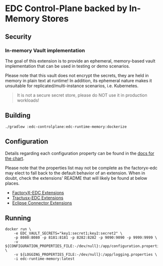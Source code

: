 # EDC Control-Plane backed by In-Memory Stores

## Security

### In-memory Vault implementation
The goal of this extension is to provide an ephemeral, memory-based vault implementation that can be used in testing or
demo scenarios.

Please note that this vault does not encrypt the secrets, they are held in memory in plain text at runtime! In addition,
its ephemeral nature makes it unsuitable for replicated/multi-instance scenarios, i.e. Kubernetes.

> It is not a secure secret store, please do NOT use it in production workloads!

## Building
```shell
./gradlew :edc-controlplane:edc-runtime-memory:dockerize
```

## Configuration
Details regarding each configuration property can be found in the [docs for the chart](../../charts/factoryx-connector-memory/README.md).

Please note that the properties list may not be complete as the factoryx-edc may elect to fall back to the default behavior of an extension.
When in doubt, check the extensions' README that will likely be found at below places.
- [FactoryX-EDC Extensions](../../edc-extensions)
- [Tractusx-EDC Extensions](https://github.com/eclipse-tractusx/tractusx-edc/tree/main/edc-extensions)
- [Eclipse Connector Extensions](https://github.com/eclipse-edc/Connector/tree/main/extensions)

## Running
```shell
docker run \
    -e EDC_VAULT_SECRETS="key1:secret1;key2:secret2" \
    -p 8080:8080 -p 8181:8181 -p 8282:8282 -p 9090:9090 -p 9999:9999 \
    -v ${CONFIGURATION_PROPERTIES_FILE:-/dev/null}:/app/configuration.properties \
    -v ${LOGGING_PROPERTIES_FILE:-/dev/null}:/app/logging.properties \
    -i edc-runtime-memory:latest
```
